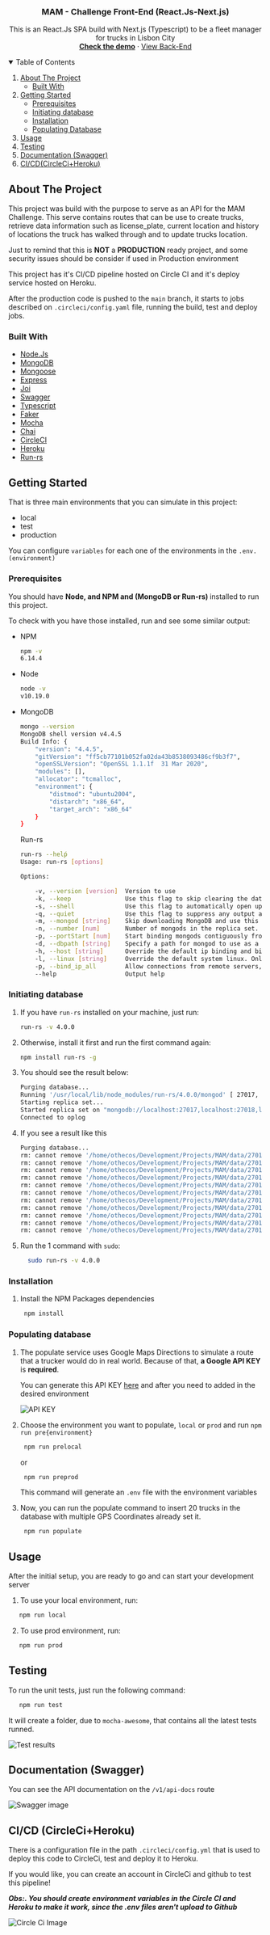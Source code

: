 <!-- PROJECT LOGO -->
<br />
<p align="center">

  <h3 align="center">MAM - Challenge Front-End (React.Js-Next.js)</h3>

  <p align="center">
    This is an React.Js SPA build with Next.js (Typescript) to be a fleet manager for trucks in Lisbon City
    <br />
     <a href="https://mam-challenge-front-end.vercel.app/"><strong>Check the demo</strong></a>
    ·
   <a href="https://github.com/othecos/MAM-Challenge-Front-End">View Back-End</a>
  </p>
</p>

<!-- TABLE OF CONTENTS -->
<details open="open">
  <summary>Table of Contents</summary>
  <ol>
    <li>
      <a href="#about-the-project">About The Project</a>
      <ul>
        <li><a href="#built-with">Built With</a></li>
      </ul>
    </li>
    <li>
      <a href="#getting-started">Getting Started</a>
      <ul>
        <li><a href="#prerequisites">Prerequisites</a></li>
        <li><a href="#installation">Initiating database</a></li>
        <li><a href="#installation">Installation</a></li>
        <li><a href="#populating">Populating Database</a></li>
      </ul>
    </li>
    <li><a href="#usage">Usage</a></li>
    <li><a href="#testing">Testing</a></li>
    <li><a href="#documentation-swagger">Documentation (Swagger)</a></li>
    <li><a href="#cicd-circleciheroku">CI/CD(CircleCi+Heroku)</a></li>
  </ol>
</details>

<!-- ABOUT THE PROJECT -->

## About The Project

This project was build with the purpose to serve as an API for the MAM Challenge. This serve contains routes that can be use to create trucks, retrieve data information such as license_plate, current location and history of locations the truck has walked through and to update trucks location.

Just to remind that this is <strong>NOT</strong> a <strong>PRODUCTION</strong> ready project, and some security issues should be consider if used in Production environment

This project has it's CI/CD pipeline hosted on Circle CI and it's deploy service hosted on Heroku.

After the production code is pushed to the `main` branch, it starts to jobs described on `.circleci/config.yaml` file, running the build, test and deploy jobs.

### Built With

-   [Node.Js](https://nodejs.org/)
-   [MongoDB](https://www.mongodb.com/)
-   [Mongoose](https://mongoosejs.com/)
-   [Express](https://expressjs.com/)
-   [Joi](https://joi.dev/)
-   [Swagger](https://swagger.io/)
-   [Typescript](https://www.typescriptlang.org/)
-   [Faker](https://github.com/marak/Faker.js/)
-   [Mocha](https://mochajs.org/)
-   [Chai](https://www.chaijs.com/)
-   [CircleCI](https://circleci.com/)
-   [Heroku](https://www.heroku.com/)
-   [Run-rs](https://www.npmjs.com/package/run-rs)

<!-- GETTING STARTED -->

## Getting Started

That is three main environments that you can simulate in this project:

-   local
-   test
-   production

You can configure `variables` for each one of the environments in the `.env.(environment)`

### Prerequisites

You should have <strong>Node, and NPM and (MongoDB or Run-rs) </strong> installed to run this project.

To check with you have those installed, run and see some similar output:

-   NPM
    ```sh
    npm -v
    6.14.4
    ```
-   Node
    ```sh
    node -v
    v10.19.0
    ```
-   MongoDB

    ```sh
    mongo --version
    MongoDB shell version v4.4.5
    Build Info: {
        "version": "4.4.5",
        "gitVersion": "ff5cb77101b052fa02da43b8538093486cf9b3f7",
        "openSSLVersion": "OpenSSL 1.1.1f  31 Mar 2020",
        "modules": [],
        "allocator": "tcmalloc",
        "environment": {
            "distmod": "ubuntu2004",
            "distarch": "x86_64",
            "target_arch": "x86_64"
        }
    }
    ```

    Run-rs

    ```sh
    run-rs --helṕ
    Usage: run-rs [options]

    Options:

        -v, --version [version]  Version to use
        -k, --keep               Use this flag to skip clearing the database on startup
        -s, --shell              Use this flag to automatically open up a MongoDB shell when the replica set is started
        -q, --quiet              Use this flag to suppress any output after starting
        -m, --mongod [string]    Skip downloading MongoDB and use this executable. If blank, just uses `mongod`. For instance, `run-rs --mongod` is equivalent to `run-rs --mongod mongod`
        -n, --number [num]       Number of mongods in the replica set. 3 by default.
        -p, --portStart [num]    Start binding mongods contiguously from this port. 27017 by default.
        -d, --dbpath [string]    Specify a path for mongod to use as a data directory. `./data` by default.
        -h, --host [string]      Override the default ip binding and bind mongodb to listen to other ip addresses. Bind to localhost or 127.0.0.1 by default
        -l, --linux [string]     Override the default system linux. Only for linux version. `ubuntu1604` by default
        -p, --bind_ip_all        Allow connections from remote servers, not just from localhost.
        --help                   Output help
    ```

### Initiating database

1.  If you have `run-rs` installed on your machine, just run:
    ```sh
    run-rs -v 4.0.0
    ```
2.  Otherwise, install it first and run the first command again:
    ```sh
    npm install run-rs -g
    ```
3.  You should see the result below:

    ```sh
    Purging database...
    Running '/usr/local/lib/node_modules/run-rs/4.0.0/mongod' [ 27017, 27018, 27019 ]
    Starting replica set...
    Started replica set on "mongodb://localhost:27017,localhost:27018,localhost:27019?replicaSet=rs"
    Connected to oplog

    ```

4.  If you see a result like this

    ```sh
    Purging database...
    rm: cannot remove '/home/othecos/Development/Projects/MAM/data/27017/_mdb_catalog.wt': Permission denied
    rm: cannot remove '/home/othecos/Development/Projects/MAM/data/27017/collection-2-3069966935063505429.wt': Permission denied
    rm: cannot remove '/home/othecos/Development/Projects/MAM/data/27017/storage.bson': Permission denied
    rm: cannot remove '/home/othecos/Development/Projects/MAM/data/27017/index-5-3069966935063505429.wt': Permission denied
    rm: cannot remove '/home/othecos/Development/Projects/MAM/data/27017/diagnostic.data': Permission denied
    rm: cannot remove '/home/othecos/Development/Projects/MAM/data/27017/WiredTiger.turtle': Permission denied
    rm: cannot remove '/home/othecos/Development/Projects/MAM/data/27017/collection-11-3069966935063505429.wt': Permission denied
    rm: cannot remove '/home/othecos/Development/Projects/MAM/data/27017/WiredTiger.lock': Permission denied
    rm: cannot remove '/home/othecos/Development/Projects/MAM/data/27017/collection-0-3069966935063505429.wt': Permission denied
    rm: cannot remove '/home/othecos/Development/Projects/MAM/data/27017/mongod.lock': Permission denied
    rm: cannot remove '/home/othecos/Development/Projects/MAM/data/27017/index-12-3069966935063505429.wt': Permission denied

    ```

5.  Run the 1 command with `sudo`:
    ```sh
      sudo run-rs -v 4.0.0
    ```

### Installation

1. Install the NPM Packages dependencies
    ```sh
     npm install
    ```

### Populating database

1. The populate service uses Google Maps Directions to simulate a route that a trucker would do in real world. 
Because of that, **a Google API KEY** is **required**.

    You can generate this API KEY [here](https://developers.google.com/maps/documentation/javascript/get-api-key) and after you need to added in the desired environment

    ![API KEY](./assets/gifs/api_key.gif)

2. Choose the environment you want to populate, `local` or `prod` and run `npm run pre{environment}`

    ```sh
     npm run prelocal
    ```

    or

    ```sh
     npm run preprod
    ```

    This command will generate an `.env` file with the environment variables

2. Now, you can run the populate command to insert 20 trucks in the database with multiple GPS Coordinates already set it.
    ```sh
     npm run populate
    ```

## Usage

After the initial setup, you are ready to go and can start your development server

1. To use your local environment, run:

```sh
   npm run local
```

2. To use prod environment, run:

```sh
   npm run prod
```

<!-- ROADMAP -->

## Testing

To run the unit tests, just run the following command:
```sh
   npm run test
```
It will create a folder, due to `mocha-awesome`, that contains all the latest tests runned.

 ![Test results](./assets/images/Test-Results.png)

## Documentation (Swagger)

You can see the API documentation on the `/v1/api-docs` route

 ![Swagger image](./assets/images/Swagger.png)

## CI/CD (CircleCi+Heroku)

There is a configuration file in the path `.circleci/config.yml` that is used to deploy this code to CircleCi, test and deploy it to Heroku.

If you would like, you can create an account in CircleCi and github to test this pipeline!

 ***Obs:. You should create environment variables in the Circle CI and Heroku to make it work, since the .env files aren't upload to Github***

 ![Circle Ci Image](./assets/images/CircleCi.png)